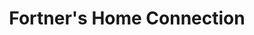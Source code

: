 ---
title: "Fortner's Home Connection"
url: /middlesboro/fortners-home-connection/
shop: Haushaltsgeräte
---
